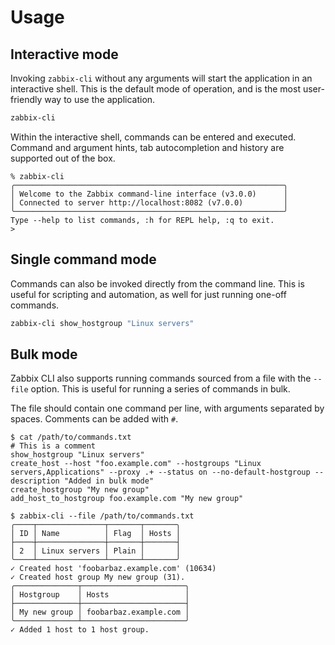 # Usage


## Interactive mode

Invoking `zabbix-cli` without any arguments will start the application in an interactive shell. This is the default mode of operation, and is the most user-friendly way to use the application.


```bash
zabbix-cli
```

Within the interactive shell, commands can be entered and executed. Command and argument hints, tab autocompletion and history are supported out of the box.

```
% zabbix-cli
╭────────────────────────────────────────────────────────────╮
│ Welcome to the Zabbix command-line interface (v3.0.0)      │
│ Connected to server http://localhost:8082 (v7.0.0)         │
╰────────────────────────────────────────────────────────────╯
Type --help to list commands, :h for REPL help, :q to exit.
>
```

## Single command mode

Commands can also be invoked directly from the command line. This is useful for scripting and automation, as well for just running one-off commands.

```bash
zabbix-cli show_hostgroup "Linux servers"
```


## Bulk mode

Zabbix CLI also supports running commands sourced from a file with the `--file` option. This is useful for running a series of commands in bulk.

The file should contain one command per line, with arguments separated by spaces. Comments can be added with `#`.

```
$ cat /path/to/commands.txt
# This is a comment
show_hostgroup "Linux servers"
create_host --host "foo.example.com" --hostgroups "Linux servers,Applications" --proxy .+ --status on --no-default-hostgroup --description "Added in bulk mode"
create_hostgroup "My new group"
add_host_to_hostgroup foo.example.com "My new group"
```

```
$ zabbix-cli --file /path/to/commands.txt
╭────┬───────────────┬───────┬───────╮
│ ID │ Name          │ Flag  │ Hosts │
├────┼───────────────┼───────┼───────┤
│ 2  │ Linux servers │ Plain │       │
╰────┴───────────────┴───────┴───────╯
✓ Created host 'foobarbaz.example.com' (10634)
✓ Created host group My new group (31).
╭──────────────┬───────────────────────╮
│ Hostgroup    │ Hosts                 │
├──────────────┼───────────────────────┤
│ My new group │ foobarbaz.example.com │
╰──────────────┴───────────────────────╯
✓ Added 1 host to 1 host group.
```

